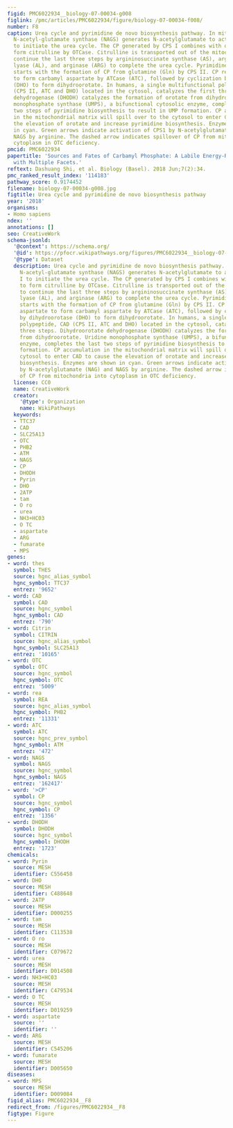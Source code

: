 ```yaml
---
figid: PMC6022934__biology-07-00034-g008
figlink: /pmc/articles/PMC6022934/figure/biology-07-00034-f008/
number: F8
caption: Urea cycle and pyrimidine de novo biosynthesis pathway. In mitochondria,
  N-acetyl-glutamate synthase (NAGS) generates N-acetylglutamate to activate CPS I
  to initiate the urea cycle. The CP generated by CPS I combines with ornithine to
  form citrulline by OTCase. Citrulline is transported out of the mitochondria to
  continue the last three steps by argininosuccinate synthase (AS), argininosuccinate
  lyase (AL), and arginase (ARG) to complete the urea cycle. Pyrimidine biosynthesis
  starts with the formation of CP from glutamine (Gln) by CPS II. CP reacts with aspartate
  to form carbamyl aspartate by ATCase (ATC), followed by cyclization by dihydroorotase
  (DHO) to form dihydroorotate. In humans, a single multifunctional polypeptide, CAD
  (CPS II, ATC and DHO) located in the cytosol, catalyzes the first three steps. Dihydroorotate
  dehydrogenase (DHODH) catalyzes the formation of orotate from dihydroorotate. Uridine
  monophosphate synthase (UMPS), a bifunctional cytosolic enzyme, completes the last
  two steps of pyrimidine biosynthesis to result in UMP formation. CP accumulation
  in the mitochondrial matrix will spill over to the cytosol to enter CAD to cause
  the elevation of orotate and increase pyrimidine biosynthesis. Enzymes are shown
  in cyan. Green arrows indicate activation of CPS1 by N-acetylglutamate (NAG) and
  NAGS by arginine. The dashed arrow indicates spillover of CP from mitochondria into
  cytoplasm in OTC deficiency.
pmcid: PMC6022934
papertitle: 'Sources and Fates of Carbamyl Phosphate: A Labile Energy-Rich Molecule
  with Multiple Facets.'
reftext: Dashuang Shi, et al. Biology (Basel). 2018 Jun;7(2):34.
pmc_ranked_result_index: '114183'
pathway_score: 0.9174452
filename: biology-07-00034-g008.jpg
figtitle: Urea cycle and pyrimidine de novo biosynthesis pathway
year: '2018'
organisms:
- Homo sapiens
ndex: ''
annotations: []
seo: CreativeWork
schema-jsonld:
  '@context': https://schema.org/
  '@id': https://pfocr.wikipathways.org/figures/PMC6022934__biology-07-00034-g008.html
  '@type': Dataset
  description: Urea cycle and pyrimidine de novo biosynthesis pathway. In mitochondria,
    N-acetyl-glutamate synthase (NAGS) generates N-acetylglutamate to activate CPS
    I to initiate the urea cycle. The CP generated by CPS I combines with ornithine
    to form citrulline by OTCase. Citrulline is transported out of the mitochondria
    to continue the last three steps by argininosuccinate synthase (AS), argininosuccinate
    lyase (AL), and arginase (ARG) to complete the urea cycle. Pyrimidine biosynthesis
    starts with the formation of CP from glutamine (Gln) by CPS II. CP reacts with
    aspartate to form carbamyl aspartate by ATCase (ATC), followed by cyclization
    by dihydroorotase (DHO) to form dihydroorotate. In humans, a single multifunctional
    polypeptide, CAD (CPS II, ATC and DHO) located in the cytosol, catalyzes the first
    three steps. Dihydroorotate dehydrogenase (DHODH) catalyzes the formation of orotate
    from dihydroorotate. Uridine monophosphate synthase (UMPS), a bifunctional cytosolic
    enzyme, completes the last two steps of pyrimidine biosynthesis to result in UMP
    formation. CP accumulation in the mitochondrial matrix will spill over to the
    cytosol to enter CAD to cause the elevation of orotate and increase pyrimidine
    biosynthesis. Enzymes are shown in cyan. Green arrows indicate activation of CPS1
    by N-acetylglutamate (NAG) and NAGS by arginine. The dashed arrow indicates spillover
    of CP from mitochondria into cytoplasm in OTC deficiency.
  license: CC0
  name: CreativeWork
  creator:
    '@type': Organization
    name: WikiPathways
  keywords:
  - TTC37
  - CAD
  - SLC25A13
  - OTC
  - PHB2
  - ATM
  - NAGS
  - CP
  - DHODH
  - Pyrin
  - DHO
  - 2ATP
  - tam
  - O ro
  - urea
  - NH3+HC03
  - O TC
  - aspartate
  - ARG
  - fumarate
  - MPS
genes:
- word: thes
  symbol: THES
  source: hgnc_alias_symbol
  hgnc_symbol: TTC37
  entrez: '9652'
- word: CAD
  symbol: CAD
  source: hgnc_symbol
  hgnc_symbol: CAD
  entrez: '790'
- word: Citrin
  symbol: CITRIN
  source: hgnc_alias_symbol
  hgnc_symbol: SLC25A13
  entrez: '10165'
- word: OTC
  symbol: OTC
  source: hgnc_symbol
  hgnc_symbol: OTC
  entrez: '5009'
- word: rea
  symbol: REA
  source: hgnc_alias_symbol
  hgnc_symbol: PHB2
  entrez: '11331'
- word: ATC
  symbol: ATC
  source: hgnc_prev_symbol
  hgnc_symbol: ATM
  entrez: '472'
- word: NAGS
  symbol: NAGS
  source: hgnc_symbol
  hgnc_symbol: NAGS
  entrez: '162417'
- word: '>CP'
  symbol: CP
  source: hgnc_symbol
  hgnc_symbol: CP
  entrez: '1356'
- word: DHODH
  symbol: DHODH
  source: hgnc_symbol
  hgnc_symbol: DHODH
  entrez: '1723'
chemicals:
- word: Pyrin
  source: MESH
  identifier: C556458
- word: DHO
  source: MESH
  identifier: C488648
- word: 2ATP
  source: MESH
  identifier: D000255
- word: tam
  source: MESH
  identifier: C113538
- word: O ro
  source: MESH
  identifier: C079672
- word: urea
  source: MESH
  identifier: D014508
- word: NH3+HC03
  source: MESH
  identifier: C479534
- word: O TC
  source: MESH
  identifier: D019259
- word: aspartate
  source: ''
  identifier: ''
- word: ARG
  source: MESH
  identifier: C545206
- word: fumarate
  source: MESH
  identifier: D005650
diseases:
- word: MPS
  source: MESH
  identifier: D009084
figid_alias: PMC6022934__F8
redirect_from: /figures/PMC6022934__F8
figtype: Figure
---
```

